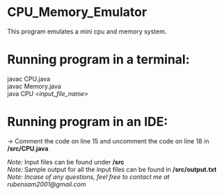 # CPU_Memory_Emulator
This program emulates a mini cpu and memory system.

# Running program in a terminal:
javac CPU.java <br />
javac Memory.java <br />
java CPU _<input_file_name>_

# Running program in an IDE:
-> Comment the code on line 15 and uncomment the code on line 18 in **/src/CPU.java** <br />

_Note:_ Input files can be found under **/src** <br />
_Note:_ Sample output for all the input files can be found in **/src/output.txt** <br />
_Note: Incase of any questions, feel free to contact me at rubensam2001@gmail.com_
